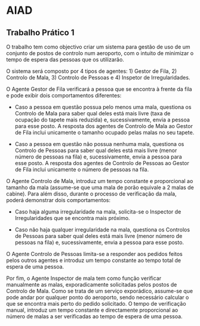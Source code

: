 # AIAD

## Trabalho Prático 1

O trabalho tem como objectivo criar um sistema para gestão de uso de um conjunto de postos de controlo num aeroporto, com o intuito de minimizar o tempo de espera das pessoas que os utilizarão.

O sistema será composto por 4 tipos de agentes: 1) Gestor de Fila, 2) Controlo de Mala, 3) Controlo de Pessoas e 4) Inspetor de Irregularidades. 

O Agente Gestor de Fila verificará a pessoa que se encontra à frente da fila e pode exibir dois comportamentos diferentes: 

- Caso a pessoa em questão possua pelo menos uma mala, questiona os Controlo de Mala para saber qual deles está mais livre (taxa de ocupação do tapete mais reduzida) e, sucessivamente, envia a pessoa para esse posto. A resposta dos agentes de Controlo de Mala ao Gestor de Fila inclui unicamente o tamanho ocupado pelas malas no seu tapete. 

- Caso a pessoa em questão não possua nenhuma mala, questiona os Controlo de Pessoas para saber qual deles está mais livre (menor número de pessoas na fila) e, sucessivamente, envia a pessoa para esse posto. A resposta dos agentes de Controlo de Pessoas ao Gestor de Fila inclui unicamente o número de pessoas na fila. 

 O Agente Controlo de Mala, introduz um tempo constante e proporcional ao tamanho da mala (assume-se que uma mala de porão equivale a 2 malas de cabine). Para além disso, durante o processo de verificação da mala, poderá demonstrar dois comportamentos: 
 
- Caso haja alguma irregularidade na mala, solicita-se o Inspector de Irregularidades que se encontra mais próximo.
 
- Caso não haja qualquer irregularidade na mala, questiona os Controlos de Pessoas para saber qual deles está mais livre (menor número de pessoas na fila) e, sucessivamente, envia a pessoa para esse posto. 

 O Agente Controlo de Pessoas limita-se a responder aos pedidos feitos pelos outros agentes e introduz um tempo constante ao tempo total de espera de uma pessoa.
 
 Por fim, o Agente Inspector de mala tem como função verificar manualmente as malas, exporadicamente solicitadas pelos postos de Controlo de Mala. Como se trata de um serviço exporádico, assume-se que pode andar por qualquer ponto do aeroporto, sendo necessário calcular o que se encontra mais perto do pedido solicitado. O tempo de verificação manual, introduz um tempo constante e directamente proporcional ao número de malas a ser verificadas ao tempo de espera de uma pessoa.

